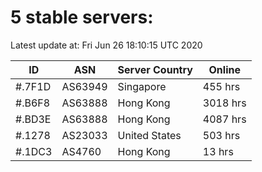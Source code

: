 # 5 stable servers:

Latest update at: Fri Jun 26 18:10:15 UTC 2020

| ID | ASN | Server Country | Online |
| -- | --- | -------------- | ------ |
| #.7F1D | AS63949 | Singapore | 455 hrs |
| #.B6F8 | AS63888 | Hong Kong | 3018 hrs |
| #.BD3E | AS63888 | Hong Kong | 4087 hrs |
| #.1278 | AS23033 | United States | 503 hrs |
| #.1DC3 | AS4760 | Hong Kong | 13 hrs |

